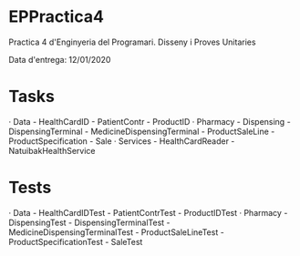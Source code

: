 # EPPractica4
Practica 4 d'Enginyeria del Programari. Disseny i Proves Unitaries

Data d'entrega: 12/01/2020

# Tasks

  · Data
    - HealthCardID
    - PatientContr
    - ProductID
  · Pharmacy
    - Dispensing
    - DispensingTerminal
    - MedicineDispensingTerminal
    - ProductSaleLine
    - ProductSpecification
    - Sale
  · Services
    - HealthCardReader
    - NatuibakHealthService
    
# Tests

  · Data
    - HealthCardIDTest
    - PatientContrTest
    - ProductIDTest
  · Pharmacy
    - DispensingTest
    - DispensingTerminalTest
    - MedicineDispensingTerminalTest
    - ProductSaleLineTest
    - ProductSpecificationTest
    - SaleTest

